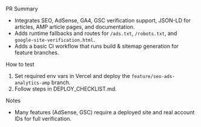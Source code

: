 PR Summary

- Integrates SEO, AdSense, GA4, GSC verification support, JSON-LD for articles, AMP article pages, and documentation.
- Adds runtime fallbacks and routes for `/ads.txt`, `/robots.txt`, and `google-site-verification.html`.
- Adds a basic CI workflow that runs build & sitemap generation for feature branches.

How to test

1. Set required env vars in Vercel and deploy the `feature/seo-ads-analytics-amp` branch.
2. Follow steps in DEPLOY_CHECKLIST.md.

Notes

- Many features (AdSense, GSC) require a deployed site and real account IDs for full verification.
